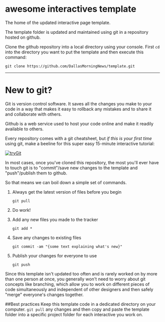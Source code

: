 awesome interactives template
========

The home of the updated interactive page template.

The template folder is updated and maintained using git in a repository hosted on github.

Clone the github repository into a local directory using your console. First `cd` into the directory you want to put the template and then execute this command:

```
git clone https://github.com/DallasMorningNews/template.git
```



---
New to git?
=============

Git is version control software. It saves all the changes you make to your code in a way that makes it easy to rollback any mistakes and to share it and collaborate with others.

Github is a web service used to host your code online and make it readily available to others.

Every repository comes with a git cheatsheet, but *if this is your first time* using git, make a beeline for this super easy 15-minute interactive tutorial:

[![tryGit](https://d13jv82ekraqyq.cloudfront.net/assets/logo-course-f033bf74071abfec91179a25ddb7ba6c.gif)](https://try.github.io/levels/1/challenges/1)

In most cases, once you've cloned this repository, the most you'll ever have to touch git is to "commit"/save new changes to the template and "push"/publish them to github.

So that means we can boil down a simple set of commands.

1. Always get the latest version of files before you begin

    `git pull` 

2. Do work!

3. Add any new files you made to the tracker 
    
     `git add * `

4. Save any changes to existing files

    `git commit -am "{some text explaining what's new}" `

5. Publish your changes for everyone to use

    `git push`


Since this template isn't updated too often and is rarely worked on by more than one person at once, you generally won't need to worry about git concepts like branching, which allow you to work on different pieces of code simultaneously and independent of other designers and then safely "merge" everyone's changes together.

##Best practices
Keep this template code in a dedicated directory on your computer. `git pull` any changes and then copy and paste the template folder into a specific project folder for each interactive you work on.


